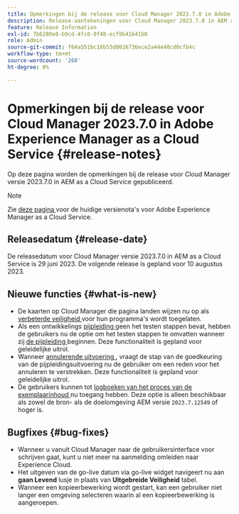 ```yaml
---
title: Opmerkingen bij de release voor Cloud Manager 2023.7.0 in Adobe Experience Manager as a Cloud Service
description: Release-aantekeningen voor Cloud Manager 2023.7.0 in AEM as a Cloud Service.
feature: Release Information
exl-id: 7b6280e8-b9cd-4fc8-9f48-ecf9b41b41b8
role: Admin
source-git-commit: f64a551bc18b53d0026736ece2a44e48cd0cfb4c
workflow-type: tm+mt
source-wordcount: '268'
ht-degree: 0%

---
```


# Opmerkingen bij de release voor Cloud Manager 2023.7.0 in Adobe Experience Manager as a Cloud Service {#release-notes}

Op deze pagina worden de opmerkingen bij de release voor Cloud Manager versie 2023.7.0 in AEM as a Cloud Service gepubliceerd.

>[!NOTE]
>
>Zie [ deze pagina ](/help/release-notes/release-notes-cloud/release-notes-current.md) voor de huidige versienota&#39;s voor Adobe Experience Manager as a Cloud Service.

## Releasedatum {#release-date}

De releasedatum voor Cloud Manager versie 2023.7.0 in AEM as a Cloud Service is 29 juni 2023. De volgende release is gepland voor 10 augustus 2023.

## Nieuwe functies {#what-is-new}

* De kaarten op Cloud Manager die pagina landen wijzen nu op als [ verbeterde veiligheid ](/help/implementing/cloud-manager/getting-access-to-aem-in-cloud/creating-production-programs.md) voor hun programma&#39;s wordt toegelaten.
* Als een ontwikkelings [ pijpleiding ](/help/implementing/cloud-manager/configuring-pipelines/introduction-ci-cd-pipelines.md) geen het testen stappen bevat, hebben de gebruikers nu de optie om het testen stappen te omvatten wanneer zij [ de pijpleiding ](/help/implementing/cloud-manager/configuring-pipelines/managing-pipelines.md#running-pipelines) beginnen. Deze functionaliteit is gepland voor geleidelijke uitrol.
* Wanneer [ annulerende uitvoering ](/help/implementing/cloud-manager/configuring-pipelines/managing-pipelines.md#view-details), vraagt de stap van de goedkeuring van de pijpleidingsuitvoering nu de gebruiker om een reden voor het annuleren te verstrekken. Deze functionaliteit is gepland voor geleidelijke uitrol.
* De gebruikers kunnen tot [ logboeken van het proces van de exemplaarinhoud ](/help/implementing/developing/tools/content-copy.md#accessing-logs) nu toegang hebben. Deze optie is alleen beschikbaar als zowel de bron- als de doelomgeving AEM versie `2023.7.12549` of hoger is.

## Bugfixes {#bug-fixes}

* Wanneer u vanuit Cloud Manager naar de gebruikersinterface voor schrijven gaat, kunt u niet meer na aanmelding omleiden naar Experience Cloud.
* Het uitgeven van de go-live datum via go-live widget navigeert nu aan **gaan Levend** lusje in plaats van **Uitgebreide Veiligheid** tabel.
* Wanneer een kopieerbewerking wordt gestart, kan een gebruiker niet langer een omgeving selecteren waarin al een kopieerbewerking is aangeroepen.
